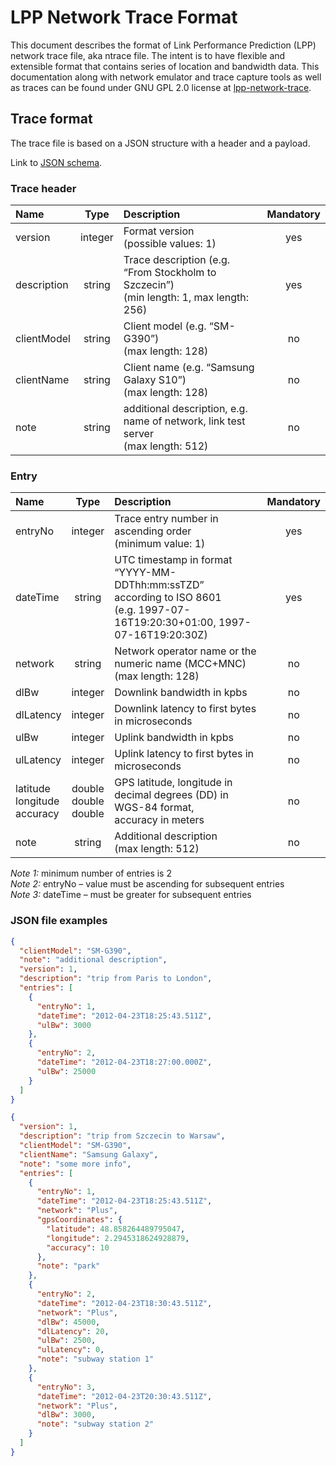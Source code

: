 # LPP Network Trace Format

This document describes the format of Link Performance Prediction (LPP) network
trace file, aka ntrace file. The intent is to have flexible and extensible
format that contains series of location and bandwidth data. This documentation
along with network emulator and trace capture tools as well as traces can be
found under GNU GPL 2.0 license at [lpp-network-trace](www.github.com/intel/lpp-network-trace).

## Trace format

The trace file is based on a JSON structure with a header and a payload.

Link to [JSON schema](https://github.com/intel/lpp-network-trace/blob/main/Documentation/ntrace.schema).

### Trace header

| Name          | Type    | Description                            | Mandatory |
|:------------- |:-------:|:---------------------------------------|:---------:|
| version       | integer | Format version<br>(possible values: 1) | yes       |
| description   | string  | Trace description (e.g. “From Stockholm to Szczecin”)<br>(min length: 1, max length: 256) | yes |
| clientModel   | string  | Client model (e.g. “SM-G390”)<br>(max length: 128) | no |
| clientName    | string  | Client name (e.g. “Samsung Galaxy S10”)<br>(max length: 128) | no |
| note          | string  | additional description, e.g. name of network, link test server<br>(max length: 512) | no |

### Entry

| Name          | Type    | Description                            | Mandatory |
|:------------- |:-------:|:---------------------------------------|:---------:|
| entryNo       | integer | Trace entry number in ascending order <br>(minimum value: 1) | yes |
| dateTime      | string  | UTC timestamp in format “YYYY-MM-DDThh:mm:ssTZD”<br>according to ISO 8601<br>(e.g. 1997-07-16T19:20:30+01:00, 1997-07-16T19:20:30Z) | yes |
| network       | string  | Network operator name or the numeric name (MCC+MNC)<br>(max length: 128) | no |
| dlBw          | integer | Downlink bandwidth in kpbs             | no        |
| dlLatency     | integer | Downlink latency to first bytes in microseconds | no |
| ulBw	        | integer |	Uplink bandwidth in kpbs               | no        |
| ulLatency     | integer |	Uplink latency to first bytes in microseconds |	no |
| latitude<br>longitude<br>accuracy | double<br>double<br>double | GPS latitude, longitude in decimal degrees (DD) in WGS-84 format,<br>accuracy in meters | no |
| note          | string  | Additional description<br>(max length: 512) | no |

*Note 1:* minimum number of entries is 2<br>
*Note 2:* entryNo – value must be ascending for subsequent entries<br>
*Note 3:* dateTime – must be greater for subsequent entries

### JSON file examples

```json
{
  "clientModel": "SM-G390",
  "note": "additional description",
  "version": 1,
  "description": "trip from Paris to London",
  "entries": [
    {
      "entryNo": 1,
      "dateTime": "2012-04-23T18:25:43.511Z",
      "ulBw": 3000
    },
    {
      "entryNo": 2,
      "dateTime": "2012-04-23T18:27:00.000Z",
      "ulBw": 25000
    }
  ]
}
```

```json
{
  "version": 1,
  "description": "trip from Szczecin to Warsaw",
  "clientModel": "SM-G390",
  "clientName": "Samsung Galaxy",
  "note": "some more info",
  "entries": [
    {
      "entryNo": 1,
      "dateTime": "2012-04-23T18:25:43.511Z",
      "network": "Plus",
      "gpsCoordinates": {
        "latitude": 48.858264489795047,
        "longitude": 2.2945318624928879,
        "accuracy": 10
      },
      "note": "park"
    },
    {
      "entryNo": 2,
      "dateTime": "2012-04-23T18:30:43.511Z",
      "network": "Plus",
      "dlBw": 45000,
      "dlLatency": 20,
      "ulBw": 2500,
      "ulLatency": 0,
      "note": "subway station 1"
    },
    {
      "entryNo": 3,
      "dateTime": "2012-04-23T20:30:43.511Z",
      "network": "Plus",
      "dlBw": 3000,
      "note": "subway station 2"
    }
  ]
}
```
